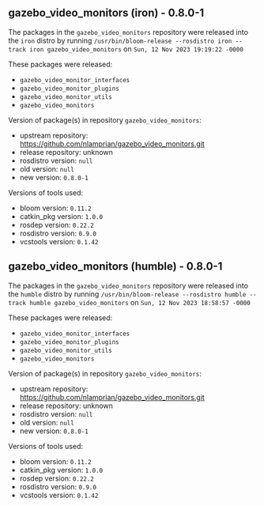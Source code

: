 ## gazebo_video_monitors (iron) - 0.8.0-1

The packages in the `gazebo_video_monitors` repository were released into the `iron` distro by running `/usr/bin/bloom-release --rosdistro iron --track iron gazebo_video_monitors` on `Sun, 12 Nov 2023 19:19:22 -0000`

These packages were released:
- `gazebo_video_monitor_interfaces`
- `gazebo_video_monitor_plugins`
- `gazebo_video_monitor_utils`
- `gazebo_video_monitors`

Version of package(s) in repository `gazebo_video_monitors`:

- upstream repository: https://github.com/nlamprian/gazebo_video_monitors.git
- release repository: unknown
- rosdistro version: `null`
- old version: `null`
- new version: `0.8.0-1`

Versions of tools used:

- bloom version: `0.11.2`
- catkin_pkg version: `1.0.0`
- rosdep version: `0.22.2`
- rosdistro version: `0.9.0`
- vcstools version: `0.1.42`


## gazebo_video_monitors (humble) - 0.8.0-1

The packages in the `gazebo_video_monitors` repository were released into the `humble` distro by running `/usr/bin/bloom-release --rosdistro humble --track humble gazebo_video_monitors` on `Sun, 12 Nov 2023 18:58:57 -0000`

These packages were released:
- `gazebo_video_monitor_interfaces`
- `gazebo_video_monitor_plugins`
- `gazebo_video_monitor_utils`
- `gazebo_video_monitors`

Version of package(s) in repository `gazebo_video_monitors`:

- upstream repository: https://github.com/nlamprian/gazebo_video_monitors.git
- release repository: unknown
- rosdistro version: `null`
- old version: `null`
- new version: `0.8.0-1`

Versions of tools used:

- bloom version: `0.11.2`
- catkin_pkg version: `1.0.0`
- rosdep version: `0.22.2`
- rosdistro version: `0.9.0`
- vcstools version: `0.1.42`


